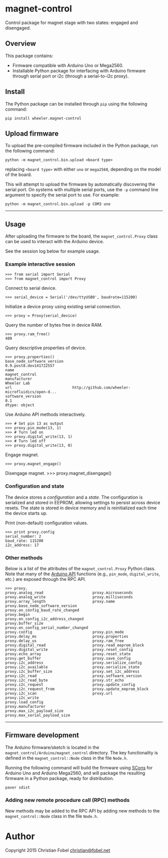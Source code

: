 # magnet-control #

Control package for magnet stage with two states: engaged and disengaged.

## Overview ##

This package contains:

 - Firmware compatible with Arduino Uno or Mega2560.
 - Installable Python package for interfacing with Arduino firmware through
   serial port or i2c (through a serial-to-i2c proxy).

## Install ##

The Python package can be installed through `pip` using the following command:

    pip install wheeler.magnet-control

## Upload firmware ##

To upload the pre-compiled firmware included in the Python package, run the
following command:

    python -m magnet_control.bin.upload <board type>

replacing `<board type>` with either `uno` or `mega2560`, depending on the
model of the board.

This will attempt to upload the firmware by automatically discovering the
serial port.  On systems with multiple serial ports, use the `-p` command line
argument to specify the serial port to use.  For example:

    python -m magnet_control.bin.upload -p COM3 uno

--------------------------------------------------

## Usage ##

After uploading the firmware to the board, the `magnet_control.Proxy` class can be
used to interact with the Arduino device.

See the session log below for example usage.

### Example interactive session ###

    >>> from serial import Serial
    >>> from magnet_control import Proxy

Connect to serial device.

    >>> serial_device = Serial('/dev/ttyUSB0', baudrate=115200)

Initialize a device proxy using existing serial connection.

    >>> proxy = Proxy(serial_device)

Query the number of bytes free in device RAM.

    >>> proxy.ram_free()
    409

Query descriptive properties of device.

    >>> proxy.properties()
    base_node_software_version                               0.9.post8.dev141722557
    name                                                                  magnet_control
    manufacturer                                                        Wheeler Lab
    url                           http://github.com/wheeler-microfluidics/open-d...
    software_version                                                            0.1
    dtype: object

Use Arduino API methods interactively.

    >>> # Set pin 13 as output
    >>> proxy.pin_mode(13, 1)
    >>> # Turn led on
    >>> proxy.digital_write(13, 1)
    >>> # Turn led off
    >>> proxy.digital_write(13, 0)

Engage magnet.

    >>> proxy.magnet_engage()

Disengage magnet.
    >>> proxy.magnet_disengage()


### Configuration and state ###

The device stores a *configuration* and a *state*.  The configuration is
serialized and stored in EEPROM, allowing settings to persist across device
resets.  The state is stored in device memory and is reinitialized each time
the device starts up.

Print (non-default) configuration values.

    >>> print proxy.config
    serial_number: 2
    baud_rate: 115200
    i2c_address: 17


### Other methods ###

Below is a list of the attributes of the `magnet_control.Proxy` Python class.  Note
that many of the [Arduino API][1] functions (e.g., `pin_mode`, `digital_write`,
etc.) are exposed through the RPC API.

    >>> proxy.
    proxy.analog_read                      proxy.microseconds
    proxy.analog_write                     proxy.milliseconds
    proxy.array_length                     proxy.name
    proxy.base_node_software_version       proxy.on_config_baud_rate_changed
    proxy.begin                            proxy.on_config_i2c_address_changed
    proxy.buffer_size                      proxy.on_config_serial_number_changed
    proxy.config                           proxy.pin_mode
    proxy.delay_ms                         proxy.properties
    proxy.delay_us                         proxy.ram_free
    proxy.digital_read                     proxy.read_eeprom_block
    proxy.digital_write                    proxy.reset_config
    proxy.echo_array                       proxy.reset_state
    proxy.get_buffer                       proxy.save_config
    proxy.i2c_address                      proxy.serialize_config
    proxy.i2c_available                    proxy.serialize_state
    proxy.i2c_buffer_size                  proxy.set_i2c_address
    proxy.i2c_read                         proxy.software_version
    proxy.i2c_read_byte                    proxy.str_echo
    proxy.i2c_request                      proxy.update_config
    proxy.i2c_request_from                 proxy.update_eeprom_block
    proxy.i2c_scan                         proxy.url
    proxy.i2c_write
    proxy.load_config
    proxy.manufacturer
    proxy.max_i2c_payload_size
    proxy.max_serial_payload_size

--------------------------------------------------

## Firmware development ##

The Arduino firmware/sketch is located in the `magnet_control/Arduino/magnet_control`
directory.  The key functionality is defined in the `magnet_control::Node` class in
the file `Node.h`.

Running the following command will build the firmware using [SCons][2] for
Arduino Uno and Arduino Mega2560, and will package the resulting firmware in a
Python package, ready for distribution.

    paver sdist

### Adding new remote procedure call (RPC) methods ###

New methods may be added to the RPC API by adding new methods to the
`magnet_control::Node` class in the file `Node.h`.

# Author #

Copyright 2015 Christian Fobel <christian@fobel.net>


[1]: https://www.arduino.cc/en/Reference/HomePage
[2]: http://www.scons.org/
